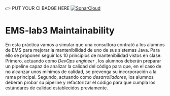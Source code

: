 :point_right: PUT YOUR CI BADGE HERE
[![SonarCloud](https://github.com/jorgecamaraupm/trabajo3-localizacion-covid/actions/workflows/main.yml/badge.svg)](https://github.com/jorgecamaraupm/trabajo3-localizacion-covid/actions/workflows/main.yml)
# EMS-lab3 Maintainability

En esta práctica vamos a simular que una consultora contrató a los alumnos de EMS para mejorar la mantenibilidad de uno de sus sistemas Java. Para ello se proponen seguir los 10 principios de mantenibilidad vistos en clase. Primero, actuando como *DevOps engineer* , los alumnos deberán preparar un pipeline capaz de analizar la calidad del código para que, en el caso de no alcanzar unos mínimos de calidad, se prevenga su incorporación a la rama principal. Segundo, actuando como *desarrolladores*, los alumnos deberán probar su pipeline y refactorizar el código para que cumpla los estándares de calidad establecidos previamente. 
